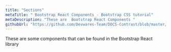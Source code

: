 ```yaml
---
title: "Sections"
metaTitle: " Bootstrap React Components - Bootstrap CSS tutorial"
metaDescription: "These are  Bootstrap React Components "
githubUrl: "https://github.com/Devwares-Team/DOCS-Contrast/blob/master/content/contrast/javascript/sections.md"
---
```


These are some components that can be found in the  Bootstrap React library

